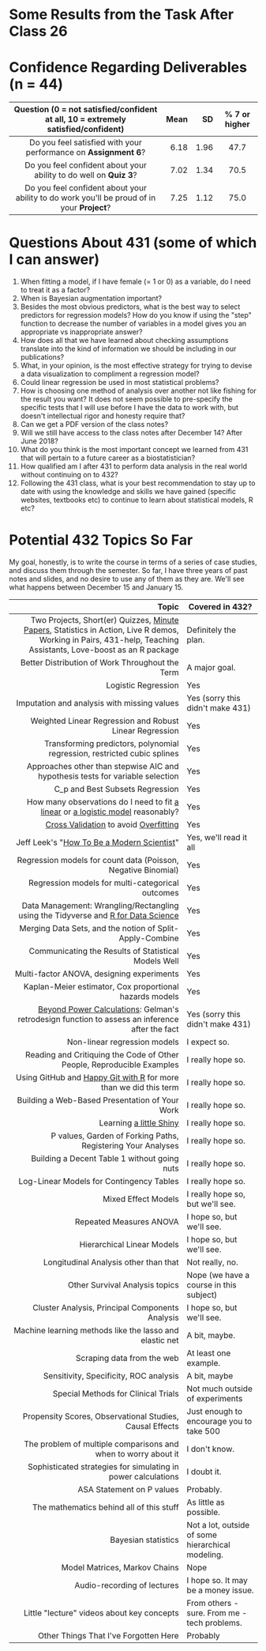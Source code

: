 # Some Results from the Task After Class 26

# Confidence Regarding Deliverables (n = 44)

Question (0 = not satisfied/confident at all, 10 = extremely satisfied/confident) | Mean | SD | % 7 or higher
:-----------------------------------------------------------------------------------: | -----: | -----: | :----:
Do you feel satisfied with your performance on **Assignment 6**? | 6.18 | 1.96 | 47.7
Do you feel confident about your ability to do well on **Quiz 3**? | 7.02 | 1.34 | 70.5
Do you feel confident about your ability to do work you'll be proud of in your **Project**? | 7.25 | 1.12 | 75.0

# Questions About 431 (some of which I can answer)

1. When fitting a model, if I have female (= 1 or 0) as a variable, do I need to treat it as a factor?
2. When is Bayesian augmentation important?
3. Besides the most obvious predictors, what is the best way to select predictors for regression models? How do you know if using the "step" function to decrease the number of variables in a model gives you an appropriate vs inappropriate answer?
4. How does all that we have learned about checking assumptions translate into the kind of information we should be including in our publications?
5. What, in your opinion, is the most effective strategy for trying to devise a data visualization to compliment a regression model?
6. Could linear regression be used in most statistical problems?
7. How is choosing one method of analysis over another not like fishing for the result you want?  It does not seem possible to pre-specify the specific tests that I will use before I have the data to work with, but doesn't intellectual rigor and honesty require that?
8. Can we get a PDF version of the class notes?
9. Will we still have access to the class notes after December 14? After June 2018?
10. What do you think is the most important concept we learned from 431 that will pertain to a future career as a biostatistician?
11. How qualified am I after 431 to perform data analysis in the real world without continuing on to 432?
12. Following the 431 class, what is your best recommendation to stay up to date with using the knowledge and skills we have gained (specific websites, textbooks etc) to continue to learn about statistical models, R etc?

# Potential 432 Topics So Far

My goal, honestly, is to write the course in terms of a series of case studies, and discuss them through the semester. So far, I have three years of past notes and slides, and no desire to use any of them as they are. We'll see what happens between December 15 and January 15.

Topic | Covered in 432?
-----------------------------------------------------------------------: | ----------------
Two Projects, Short(er) Quizzes, [Minute Papers](http://oncourseworkshop.com/self-awareness/one-minute-paper/), Statistics in Action, Live R demos, Working in Pairs, 431-help, Teaching Assistants, Love-boost as an R package | Definitely the plan.
Better Distribution of Work Throughout the Term | A major goal.
Logistic Regression | Yes
Imputation and analysis with missing values | Yes (sorry this didn't make 431)
Weighted Linear Regression and Robust Linear Regression | Yes
Transforming predictors, polynomial regression, restricted cubic splines | Yes
Approaches other than stepwise AIC and hypothesis tests for variable selection | Yes
C_p and Best Subsets Regression | Yes
How many observations do I need to fit [a linear](https://www.sciencedirect.com/science/article/pii/S0895435615000141) or [a logistic model](https://twitter.com/f2harrell/status/936230071219707913) reasonably? | Yes
[Cross Validation](https://www.youtube.com/watch?v=OwPQHmiJURI) to avoid [Overfitting](https://www.youtube.com/watch?v=CmEqvD_ov2o) | Yes
Jeff Leek's "[How To Be a Modern Scientist](https://leanpub.com/modernscientist)" | Yes, we'll read it all
Regression models for count data (Poisson, Negative Binomial) | Yes
Regression models for multi-categorical outcomes | Yes
Data Management: Wrangling/Rectangling using the Tidyverse and [R for Data Science](http://r4ds.had.co.nz/) | Yes
Merging Data Sets, and the notion of Split-Apply-Combine | Yes
Communicating the Results of Statistical Models Well | Yes
Multi-factor ANOVA, designing experiments | Yes
Kaplan-Meier estimator, Cox proportional hazards models | Yes
[Beyond Power Calculations](http://www.stat.columbia.edu/~gelman/research/published/retropower_final.pdf): Gelman's retrodesign function to assess an inference after the fact | Yes (sorry this didn't make 431)
Non-linear regression models | I expect so.
Reading and Critiquing the Code of Other People, Reproducible Examples | I really hope so.
Using GitHub and [Happy Git with R](http://happygitwithr.com/) for more than we did this term | I really hope so.
Building a Web-Based Presentation of Your Work | I really hope so.
Learning [a little Shiny](https://shiny.rstudio.com/) | I really hope so.
P values, Garden of Forking Paths, Registering Your Analyses | I really hope so.
Building a Decent Table 1 without going nuts | I really hope so.
Log-Linear Models for Contingency Tables | I really hope so.
Mixed Effect Models | I really hope so, but we'll see.
Repeated Measures ANOVA | I hope so, but we'll see.
Hierarchical Linear Models | I hope so, but we'll see.
Longitudinal Analysis other than that | Not really, no.
Other Survival Analysis topics | Nope (we have a course in this subject)
Cluster Analysis, Principal Components Analysis | I hope so, but we'll see.
Machine learning methods like the lasso and elastic net | A bit, maybe.
Scraping data from the web | At least one example.
Sensitivity, Specificity, ROC analysis | A bit, maybe
Special Methods for Clinical Trials | Not much outside of experiments
Propensity Scores, Observational Studies, Causal Effects | Just enough to encourage you to take 500
The problem of multiple comparisons and when to worry about it | I don't know.
Sophisticated strategies for simulating in power calculations | I doubt it.
ASA Statement on P values | Probably.
The mathematics behind all of this stuff | As little as possible.
Bayesian statistics | Not a lot, outside of some hierarchical modeling.
Model Matrices, Markov Chains | Nope
Audio-recording of lectures | I hope so. It may be a money issue.
Little "lecture" videos about key concepts | From others - sure. From me - tech problems.
Other Things That I've Forgotten Here | Probably
